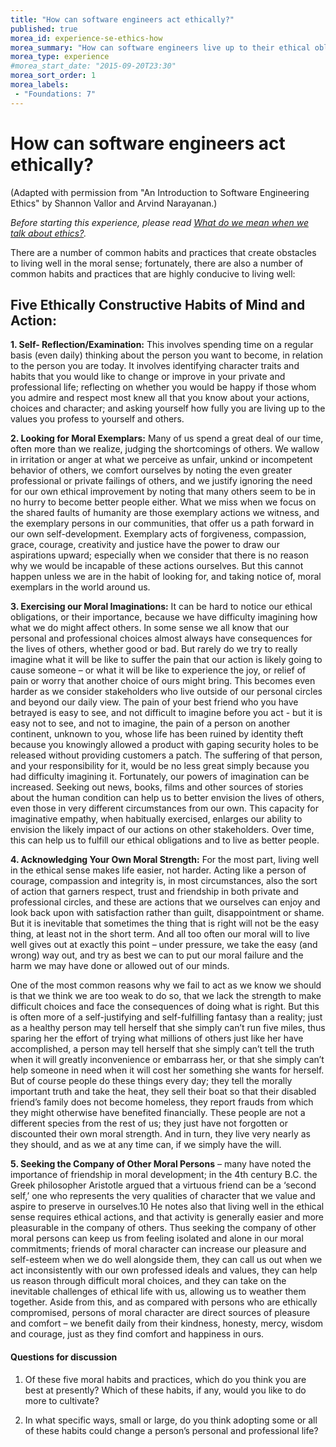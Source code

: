 ```yaml
---
title: "How can software engineers act ethically?"
published: true
morea_id: experience-se-ethics-how
morea_summary: "How can software engineers live up to their ethical obligations, both professionally and in their private lives?"
morea_type: experience
#morea_start_date: "2015-09-20T23:30"
morea_sort_order: 1
morea_labels:
 - "Foundations: 7"
---
```


# How can software engineers act ethically?

(Adapted with permission from "An Introduction to Software Engineering Ethics" by Shannon Vallor and Arvind Narayanan.)

*Before starting this experience, please read [What do we mean when we talk about ethics?](reading-se-ethics-intro.html).*

There are a number of common habits and practices that create obstacles to living well
in the moral sense; fortunately, there are also a number of common habits and practices
that are highly conducive to living well:

## Five Ethically Constructive Habits of Mind and Action:

**1. Self- Reflection/Examination:** This involves spending time on a regular basis (even
daily) thinking about the person you want to become, in relation to the person you are
today. It involves identifying character traits and habits that you would like to change or
improve in your private and professional life; reflecting on whether you would be happy
if those whom you admire and respect most knew all that you know about your actions,
choices and character; and asking yourself how fully you are living up to the values you
profess to yourself and others.

**2. Looking for Moral Exemplars:** Many of us spend a great deal of our time, often more
than we realize, judging the shortcomings of others. We wallow in irritation or anger at
what we perceive as unfair, unkind or incompetent behavior of others, we comfort
ourselves by noting the even greater professional or private failings of others, and we
justify ignoring the need for our own ethical improvement by noting that many others
seem to be in no hurry to become better people either. What we miss when we focus on
the shared faults of humanity are those exemplary actions we witness, and the exemplary
persons in our communities, that offer us a path forward in our own self-development.
Exemplary acts of forgiveness, compassion, grace, courage, creativity and justice have the
power to draw our aspirations upward; especially when we consider that there is no
reason why we would be incapable of these actions ourselves. But this cannot happen
unless we are in the habit of looking for, and taking notice of, moral exemplars in the
world around us.

**3. Exercising our Moral Imaginations:** It can be hard to notice our ethical obligations,
or their importance, because we have difficulty imagining how what we do might affect
others. In some sense we all know that our personal and professional choices almost
always have consequences for the lives of others, whether good or bad. But rarely do we
try to really imagine what it will be like to suffer the pain that our action is likely going to
cause someone – or what it will be like to experience the joy, or relief of pain or worry
that another choice of ours might bring. This becomes even harder as we consider
stakeholders who live outside of our personal circles and beyond our daily view. The pain
of your best friend who you have betrayed is easy to see, and not difficult to imagine before
you act - but it is easy not to see, and not to imagine, the pain of a person on another
continent, unknown to you, whose life has been ruined by identity theft because you
knowingly allowed a product with gaping security holes to be released without providing
customers a patch. The suffering of that person, and your responsibility for it, would be
no less great simply because you had difficulty imagining it. Fortunately, our powers of
imagination can be increased. Seeking out news, books, films and other sources of stories 
about the human condition can help us to better envision the lives of others, even those
in very different circumstances from our own. This capacity for imaginative empathy, when
habitually exercised, enlarges our ability to envision the likely impact of our actions on
other stakeholders. Over time, this can help us to fulfill our ethical obligations and to live
as better people.

**4. Acknowledging Your Own Moral Strength:** For the most part, living well in the
ethical sense makes life easier, not harder. Acting like a person of courage, compassion and
integrity is, in most circumstances, also the sort of action that garners respect, trust and
friendship in both private and professional circles, and these are actions that we ourselves
can enjoy and look back upon with satisfaction rather than guilt, disappointment or
shame. But it is inevitable that sometimes the thing that is right will not be the easy
thing, at least not in the short term. And all too often our moral will to live well gives
out at exactly this point – under pressure, we take the easy (and wrong) way out, and try
as best we can to put our moral failure and the harm we may have done or allowed out of
our minds.

One of the most common reasons why we fail to act as we know we should is that we
think we are too weak to do so, that we lack the strength to make difficult choices and face
the consequences of doing what is right. But this is often more of a self-justifying and
self-fulfilling fantasy than a reality; just as a healthy person may tell herself that she
simply can’t run five miles, thus sparing her the effort of trying what millions of others
just like her have accomplished, a person may tell herself that she simply can’t tell the
truth when it will greatly inconvenience or embarrass her, or that she simply can’t help
someone in need when it will cost her something she wants for herself. But of course
people do these things every day; they tell the morally important truth and take the heat,
they sell their boat so that their disabled friend’s family does not become homeless, they
report frauds from which they might otherwise have benefited financially. These people
are not a different species from the rest of us; they just have not forgotten or discounted
their own moral strength. And in turn, they live very nearly as they should, and as we at
any time can, if we simply have the will.

**5. Seeking the Company of Other Moral Persons** – many have noted the importance
of friendship in moral development; in the 4th century B.C. the Greek philosopher
Aristotle argued that a virtuous friend can be a ‘second self,’ one who represents the very
qualities of character that we value and aspire to preserve in ourselves.10 He notes also
that living well in the ethical sense requires ethical actions, and that activity is generally
easier and more pleasurable in the company of others. Thus seeking the company of other
moral persons can keep us from feeling isolated and alone in our moral commitments;
friends of moral character can increase our pleasure and self-esteem when we do well
alongside them, they can call us out when we act inconsistently with our own professed
ideals and values, they can help us reason through difficult moral choices, and they can
take on the inevitable challenges of ethical life with us, allowing us to weather them
together. Aside from this, and as compared with persons who are ethically compromised,
persons of moral character are direct sources of pleasure and comfort – we benefit daily
from their kindness, honesty, mercy, wisdom and courage, just as they find comfort and
happiness in ours.

#### Questions for discussion

  1. Of these five moral habits and practices, which do you think you are
     best at presently? Which of these habits, if any, would you like to do more to
     cultivate?
     
  2. In what specific ways, small or large, do you think adopting some
     or all of these habits could change a person’s personal and professional life? 